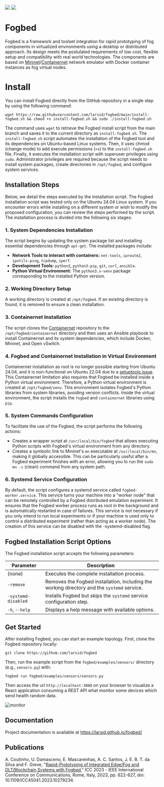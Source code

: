 ![](https://img.shields.io/badge/python-3.12+-blue.svg)
![](https://img.shields.io/badge/Ubuntu-24.04-orange.svg)
# Fogbed

Fogbed is a framework and toolset integration for rapid prototyping of fog components in virtualized environments using a desktop or distributed approach. Its design meets the postulated requirements of low cost, flexible setup and compatibility with real world technologies. The components are based on [Mininet](https://github.com/mininet/mininet)/[Containernet](https://github.com/containernet/containernet) network emulator with Docker container instances as fog virtual nodes.

# Install

You can install Fogbed directly from the GitHub repository in a single step by using the following command:
```
wget https://raw.githubusercontent.com/larsid/fogbed/main/install-fogbed.sh && chmod +x install-fogbed.sh && sudo ./install-fogbed.sh
```
The command uses `wget` to retrieve the Fogbed install script from the main branch and saves it to the current directory as `install-fogbed.sh`. The `install-fogbed.sh` script automates the installation of the Fogbed tool and its dependencies on Ubuntu-based Linux systems. Then, it uses chmod (change mode) to add execute permissions (`+x`) to the `install-fogbed.sh` file. Finally, it executes the installation script with superuser privileges using `sudo`. Administrator privileges are required because the script needs to install system packages, create directories in `/opt/fogbed`, and configure system services.

## Installation Steps

Below, we detail the steps executed by the installation script. The Fogbed installation script was tested only on the Ubuntu 24.04 Linux system. If you encounter errors while installing on a different system or wish to modify the proposed configuration, you can review the steps performed by the script. The installation process is divided into the following six stages:

### 1. System Dependencies Installation

The script begins by updating the system package list and installing essential dependencies through `apt-get`. The installed packages include:

- **Network Tools to interact with containers:** `net-tools`, `iproute2`, `iputils-ping`, `tcpdump`, `iperf`.
- **Development Tools:** `python3`, `python3-pip`, `git`, `curl`, `ansible`.
- **Python Virtual Environment:** The `python3.x-venv` package corresponding to the installed Python version.

### 2. Working Directory Setup

A working directory is created at `/opt/fogbed`. If an existing directory is found, it is removed to ensure a clean installation.

### 3. Containernet Installation

The script clones the [Containernet](https://github.com/containernet/containernet) repository to the `/opt/fogbed/containernet` directory and then uses an Ansible playbook to install Containernet and its system dependencies, which include Docker, Mininet, and Open vSwitch. 

### 4. Fogbed and Containernet Installation in Virtual Environment

Containernet installation as root is no longer possible starting from Ubuntu 24.04, and it is non-functional on Ubuntu 22.04 due to a [setuptools issue](https://github.com/pypa/setuptools/issues/4483). This Containernet limitation also requires that Fogbed be installed inside a Python virtual environment. Therefore, a Python virtual environment is created at `/opt/fogbed/venv`. This environment isolates Fogbed's Python libraries from system libraries, avoiding version conflicts. Inside the virtual environment, the script installs the `fogbed` and `containernet` libraries using `pip`.

### 5. System Commands Configuration

To facilitate the use of the Fogbed, the script performs the following actions:

- Creates a wrapper script at `/usr/local/bin/fogbed` that allows executing Python scripts with Fogbed's virtual environment from any directory.
- Creates a symbolic link to Mininet's `mn` executable at `/usr/local/bin/mn`, making it globally accessible. This can be particularly useful after a Fogbed experiment finishes with an error, allowing you to run the `sudo mn -c` (clean) command from any system path.

### 6. Systemd Service Configuration

By default, the script configures a systemd service called `fogbed-worker.service`. This service turns your machine into a "worker node" that can be remotely controlled by a Fogbed distributed emulation experiment. It ensures that the Fogbed worker process runs as root in the background and is automatically restarted in case of failures. This service is not necessary if you only intend to run local experiments or if your machine is used only to control a distributed experiment (rather than acting as a worker node). The creation of this service can be disabled with the -systemd-disabled flag.

## Fogbed Installation Script Options

The Fogbed installation script accepts the following parameters:

| Parameter | Description |
|---|---|
| (none) | Executes the complete installation process. |
| `-remove` | Removes the Fogbed installation, including the working directory and the `systemd` service. |
| `-systemd-disabled` | Installs Fogbed but skips the `systemd` service configuration step. |
| `-h`, `--help` | Displays a help message with available options. |

## Get Started

After installing Fogbed, you can start an example topology. First, clone the Fogbed repository locally:
```
git clone https://github.com/larsid/fogbed
```
Then, run the example script from the `fogbed/examples/sensors/` directory (e.g., `sensors.py`) with:
```
fogbed run fogbed/examples/sensors/sensors.py
```
Then access the url `http://localhost:3000` on your browser to visualize a React application consuming a REST API what monitor some devices which send health random data.

![monitor](https://user-images.githubusercontent.com/33939999/202031666-45889ae0-49ee-4a5e-a7a6-94f1705a8a08.jpeg)

## Documentation
Project documentation is available at https://larsid.github.io/fogbed/

## Publications
A. Coutinho, U. Damasceno, E. Mascarenhas, A. C. Santos, J. E. B. T. da Silva and F. Greve, "[Rapid-Prototyping of Integrated Edge/Fog and DLT/Blockchain Systems with Fogbed](https://ieeexplore.ieee.org/document/10279234)," ICC 2023 - IEEE International Conference on Communications, Rome, Italy, 2023, pp. 622-627, doi: 10.1109/ICC45041.2023.10279234.
